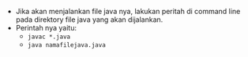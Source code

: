 - Jika akan menjalankan file java nya, lakukan peritah di command line pada direktory file java yang akan dijalankan. 
- Perintah nya yaitu: 
    - ```javac *.java```
    - ```java namafilejava.java```
    
